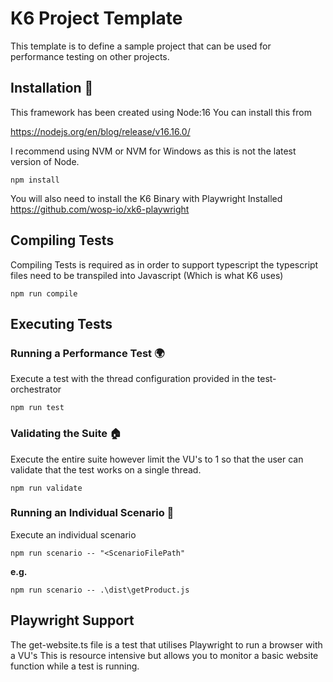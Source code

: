 # K6 Project Template

This template is to define a sample project that can be used for performance testing on other projects.

## Installation :hammer:

This framework has been created using Node:16
You can install this from

https://nodejs.org/en/blog/release/v16.16.0/

I recommend using NVM or NVM for Windows as this is not the latest version of Node.


``npm install``

You will also need to install the K6 Binary with Playwright Installed
https://github.com/wosp-io/xk6-playwright

## Compiling Tests

Compiling Tests is required as in order to support typescript the typescript files need to be transpiled into Javascript (Which is what K6 uses)

``npm run compile``

## Executing Tests

### Running a Performance Test :earth_africa:
Execute a test with the thread configuration provided in the test-orchestrator

``npm run test``

### Validating the Suite :house:
Execute the entire suite however limit the VU's to 1 so that the user can validate that the test works on a single thread.

``npm run validate``

### Running an Individual Scenario :man:
Execute an individual scenario

``npm run scenario -- "<ScenarioFilePath"``

**e.g.**

``npm run scenario -- .\dist\getProduct.js``

## Playwright Support

The get-website.ts file is a test that utilises Playwright to run a browser with a VU's
This is resource intensive but allows you to monitor a basic website function while a test is running.